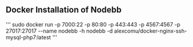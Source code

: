 
## Docker Installation of Nodebb

'''
sudo docker run -p 7000:22 -p 80:80 -p 443:443 -p 4567:4567 -p 27017:27017 --name nodebb  -h nodebb  -d alexcomu/docker-nginx-ssh-mysql-php7:latest 
'''
